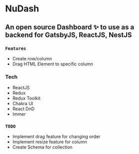 # NuDash

## An open source Dashboard ✨ to use as a backend for GatsbyJS, ReactJS, NestJS

### `Features`

- Create row/column
- Drag HTML Element to specific column

### Tech

- ReactJS
- Redux
- Redux Toolkit
- Chakra UI
- React DnD
- Immer

### `TODO`

- Implement drag feature for changing order
- Implement resize feature for column
- Create Schema for collection
